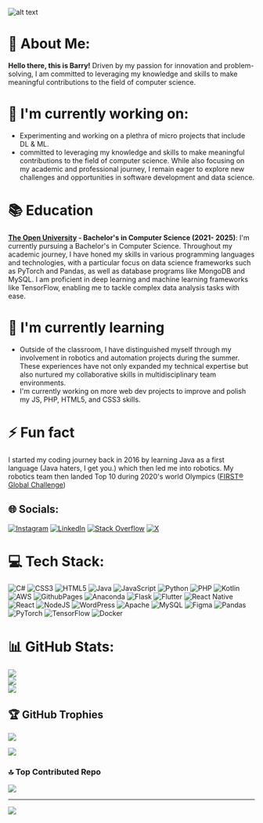 ![alt text](https://aureatelabs.com/wp-content/uploads/2018/04/banner-Add-Custom-Validation-Rule-in-Magento-2.jpg)
# 💫 About Me:
**Hello there, this is Barry!** Driven by my passion for innovation and problem-solving, I am committed to leveraging my knowledge and skills to make meaningful contributions to the field of computer science.

# 🔭 I'm currently working on:<br>
- Experimenting and working on a plethra of micro projects that include DL & ML.
- committed to leveraging my knowledge and skills to make meaningful contributions to the field of computer science. While also focusing on my academic and professional journey, I remain eager to explore new challenges and opportunities in software development and data science.

# 📚 Education<br>
**[The Open University](https://www.open.ac.uk/ "The Open University") - Bachelor's in Computer Science (2021- 2025)**: I'm currently pursuing a Bachelor's in Computer Science. Throughout my academic journey, I have honed my skills in various programming languages and technologies, with a particular focus on data science frameworks such as PyTorch and Pandas, as well as database programs like MongoDB and MySQL. I am proficient in deep learning and machine learning frameworks like TensorFlow, enabling me to tackle complex data analysis tasks with ease.

# 🌱 I'm currently learning<br>
- Outside of the classroom, I have distinguished myself through my involvement in robotics and automation projects during the summer. These experiences have not only expanded my technical expertise but also nurtured my collaborative skills in multidisciplinary team environments.
- I'm currently working on more web dev projects to improve and polish my JS, PHP, HTML5, and CSS3 skills.

# ⚡ Fun fact
I started my coding journey back in 2016 by learning Java as a first language (Java haters, I get you.) which then led me into robotics. My robotics team then landed Top 10 during 2020's world Olympics ([FIRST® Global Challenge](https://first.global/fgc/ "FIRST® Global Challenge"))

## 🌐 Socials:
[![Instagram](https://img.shields.io/badge/Instagram-%23E4405F.svg?logo=Instagram&logoColor=white)](https://instagram.com/barry.zz) [![LinkedIn](https://img.shields.io/badge/LinkedIn-%230077B5.svg?logo=linkedin&logoColor=white)](https://linkedin.com/in/barryjellah) [![Stack Overflow](https://img.shields.io/badge/-Stackoverflow-FE7A16?logo=stack-overflow&logoColor=white)](https://stackoverflow.com/users/16139765) [![X](https://img.shields.io/badge/X-black.svg?logo=X&logoColor=white)](https://x.com/LaGare01) 

# 💻 Tech Stack:
![C#](https://img.shields.io/badge/c%23-%23239120.svg?style=for-the-badge&logo=csharp&logoColor=white) ![CSS3](https://img.shields.io/badge/css3-%231572B6.svg?style=for-the-badge&logo=css3&logoColor=white) ![HTML5](https://img.shields.io/badge/html5-%23E34F26.svg?style=for-the-badge&logo=html5&logoColor=white) ![Java](https://img.shields.io/badge/java-%23ED8B00.svg?style=for-the-badge&logo=openjdk&logoColor=white) ![JavaScript](https://img.shields.io/badge/javascript-%23323330.svg?style=for-the-badge&logo=javascript&logoColor=%23F7DF1E) ![Python](https://img.shields.io/badge/python-3670A0?style=for-the-badge&logo=python&logoColor=ffdd54) ![PHP](https://img.shields.io/badge/php-%23777BB4.svg?style=for-the-badge&logo=php&logoColor=white) ![Kotlin](https://img.shields.io/badge/kotlin-%237F52FF.svg?style=for-the-badge&logo=kotlin&logoColor=white) ![AWS](https://img.shields.io/badge/AWS-%23FF9900.svg?style=for-the-badge&logo=amazon-aws&logoColor=white) ![GithubPages](https://img.shields.io/badge/github%20pages-121013?style=for-the-badge&logo=github&logoColor=white) ![Anaconda](https://img.shields.io/badge/Anaconda-%2344A833.svg?style=for-the-badge&logo=anaconda&logoColor=white) ![Flask](https://img.shields.io/badge/flask-%23000.svg?style=for-the-badge&logo=flask&logoColor=white) ![Flutter](https://img.shields.io/badge/Flutter-%2302569B.svg?style=for-the-badge&logo=Flutter&logoColor=white) ![React Native](https://img.shields.io/badge/react_native-%2320232a.svg?style=for-the-badge&logo=react&logoColor=%2361DAFB) ![React](https://img.shields.io/badge/react-%2320232a.svg?style=for-the-badge&logo=react&logoColor=%2361DAFB) ![NodeJS](https://img.shields.io/badge/node.js-6DA55F?style=for-the-badge&logo=node.js&logoColor=white) ![WordPress](https://img.shields.io/badge/WordPress-%23117AC9.svg?style=for-the-badge&logo=WordPress&logoColor=white) ![Apache](https://img.shields.io/badge/apache-%23D42029.svg?style=for-the-badge&logo=apache&logoColor=white) ![MySQL](https://img.shields.io/badge/mysql-%2300000f.svg?style=for-the-badge&logo=mysql&logoColor=white) ![Figma](https://img.shields.io/badge/figma-%23F24E1E.svg?style=for-the-badge&logo=figma&logoColor=white) ![Pandas](https://img.shields.io/badge/pandas-%23150458.svg?style=for-the-badge&logo=pandas&logoColor=white) ![PyTorch](https://img.shields.io/badge/PyTorch-%23EE4C2C.svg?style=for-the-badge&logo=PyTorch&logoColor=white) ![TensorFlow](https://img.shields.io/badge/TensorFlow-%23FF6F00.svg?style=for-the-badge&logo=TensorFlow&logoColor=white) ![Docker](https://img.shields.io/badge/docker-%230db7ed.svg?style=for-the-badge&logo=docker&logoColor=white)
# 📊 GitHub Stats:
![](https://github-readme-stats.vercel.app/api?username=ThatBaz&theme=dark&hide_border=false&include_all_commits=true&count_private=true)<br/>
![](https://github-readme-streak-stats.herokuapp.com/?user=ThatBaz&theme=dark&hide_border=false)<br/>
![](https://github-readme-stats.vercel.app/api/top-langs/?username=ThatBaz&theme=dark&hide_border=false&include_all_commits=true&count_private=true&layout=compact)

## 🏆 GitHub Trophies
![](https://github-profile-trophy.vercel.app/?username=ThatBaz&theme=radical&no-frame=false&no-bg=true&margin-w=4)


![](https://quotes-github-readme.vercel.app/api?type=horizontal&theme=radical)

### 🔝 Top Contributed Repo
![](https://github-contributor-stats.vercel.app/api?username=ThatBaz&limit=5&theme=radical&combine_all_yearly_contributions=true)

---
[![](https://visitcount.itsvg.in/api?id=ThatBaz&icon=0&color=0)](https://visitcount.itsvg.in)

<!-- Proudly created with GPRM ( https://gprm.itsvg.in ) -->
